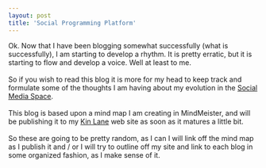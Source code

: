 ```yaml
---
layout: post
title: 'Social Programming Platform'
---
```

Ok. Now that I have been blogging somewhat successfully (what is successfully), I am starting to develop a rhythm. It is pretty erratic, but it is starting to flow and develop a voice. Well at least to me.<br /><br />So if you wish to read this blog it is more for my head to keep track and formulate some of the thoughts I am having about my evolution in the <a href="http://www.web20squad.us/">Social Media Space</a>.<br /><br />This blog is based upon a mind map I am creating in MindMeister, and will be publishing it to my <a href="http://www.kinlane.com/">Kin Lane</a> web site as soon as it matures a little bit.<br /><br />So these are going to be pretty random, as I can I will link off the mind map as I publish it and / or I will try to outline off my site and link to each blog in some organized fashion, as I make sense of it.